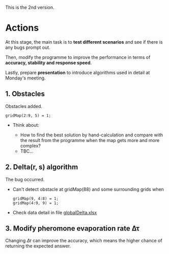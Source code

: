 This is the 2nd version.

# Actions

At this stage, the main task is to **test different scenarios** and see if there is any bugs prompt out. 

Then, modify the programme to improve the performance in terms of **accuracy, stability and response speed**. 

Lastly, prepare **presentation** to introduce algorithms used in detail at Monday's meeting.

## 1. Obstacles

 Obstacles added.
```
gridMap(2:9, 5) = 1;
```
* Think about:

  * How to find the best solution by hand-calculation and compare with the result from the programme when the map gets more and more complex?
  * TBC...

## 2. Delta(r, s) algorithm

The bug occurred.

* Can't detect obstacle at gridMap(88) and some surrounding grids when
  ```
  gridMap(9, 4:8) = 1;
  gridMap(4:9, 9) = 1;
  ```
* Check data detail in file [globalDelta.xlsx](docs/2-LineObstacles/globalDelta.xlsx)

## 3. Modify pheromone evaporation rate &Delta;&tau;

Changing _&Delta;&tau;_ can improve the accuracy, which means the higher chance of returning the expected answer.
